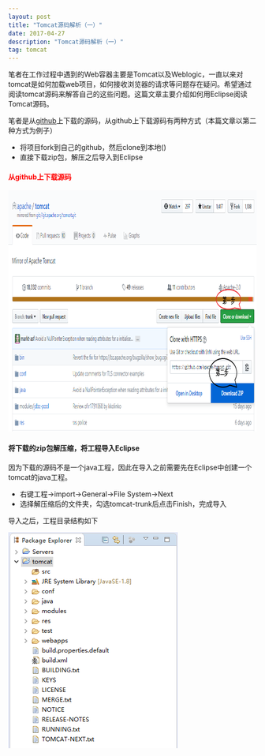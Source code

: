 ```yaml
---
layout: post 
title: "Tomcat源码解析（一）" 
date: 2017-04-27 
description: "Tomcat源码解析（一）" 
tag: tomcat
---
```


笔者在工作过程中遇到的Web容器主要是Tomcat以及Weblogic，一直以来对tomcat是如何加载web项目，如何接收浏览器的请求等问题存在疑问。希望通过阅读tomcat源码来解答自己的这些问题。这篇文章主要介绍如何用Eclipse阅读Tomcat源码。

笔者是从[github](https://github.com/apache/tomcat)上下载的源码，从github上下载源码有两种方式（本篇文章以第二种方式为例子）

- 将项目fork到自己的github，然后clone到本地()
- 直接下载zip包，解压之后导入到Eclipse

#### <span style="color:red">从github上下载源码<span>

<img src="/images/posts/tomcat-01/tomcat-01-1.png" height="489" width="1006">

#### 将下载的zip包解压缩，将工程导入Eclipse

因为下载的源码不是一个java工程，因此在导入之前需要先在Eclipse中创建一个tomcat的java工程。

- 右键工程->import->General->File System->Next
- 选择解压缩后的文件夹，勾选tomcat-trunk后点击Finish，完成导入

导入之后，工程目录结构如下

<img src="/images/posts/tomcat-01/tomcat-01-2.png" height="438" width="344">

